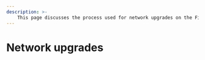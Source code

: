 ```yaml
---
description: >-
    This page discusses the process used for network upgrades on the Filecoin network.
---
```


# Network upgrades

